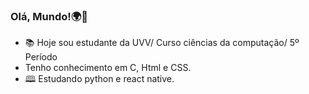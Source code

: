 ### Olá, Mundo!🌍👋

- 📚 Hoje sou estudante da UVV/ Curso ciências da computação/ 5º Período
- Tenho conhecimento em C, Html e CSS.
- 🕮 Estudando python e react native.

